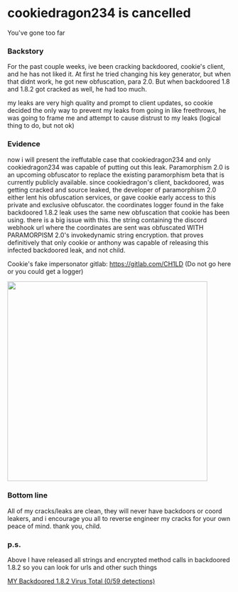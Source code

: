 # cookiedragon234 is cancelled
You've gone too far

### Backstory
For the past couple weeks, ive been cracking backdoored, cookie's client, and he has not liked it. At first he tried changing his key generator, but when that didnt work, he got new obfuscation, para 2.0. But when backdoored 1.8 and 1.8.2 got cracked as well, he had too much.

my leaks are very high quality and prompt to client updates, so cookie decided the only way to prevent my leaks from going in like freethrows, he was going to frame me and attempt to cause distrust to my leaks (logical thing to do, but not ok)

### Evidence
now i will present the ireffutable case that cookiedragon234 and only cookiedragon234 was capable of putting out this leak.
Paramorphism 2.0 is an upcoming obfuscator to replace the existing paramorphism beta that is currently publicly available. since cookiedragon's client, backdoored, was getting cracked and source leaked, the developer of paramorphism 2.0 either lent his obfuscation services, or gave cookie early access to this private and exclusive obfuscator. the coordinates logger found in the fake backdoored 1.8.2 leak uses the same new obfuscation that cookie has been using. there is a big issue with this. the string containing the discord webhook url where the coordinates are sent was obfuscated WITH PARAMORPISM 2.0's invokedynamic string encryption. that proves definitively that only cookie or anthony was capable of releasing this infected backdoored leak, and not child.


Cookie's fake impersonator gitlab: https://gitlab.com/CH1LD (Do not go here or you could get a logger)

<img src="https://media.discordapp.net/attachments/646809312802635789/650364541787439105/unknown.png" width="450">

### Bottom line
All of my cracks/leaks are clean, they will never have backdoors or coord leakers, and i encourage you all to reverse engineer my cracks for your own peace of mind. thank you, child.

### p.s.
Above I have released all strings and encrypted method calls in backdoored 1.8.2 so you can look for urls and other such things

[MY Backdoored 1.8.2 Virus Total (0/59 detections)](https://www.virustotal.com/gui/file/a48c9c3425afc26261fb66aed757273234f0e84dd271f8dc2f7b14dcfaea7949)
